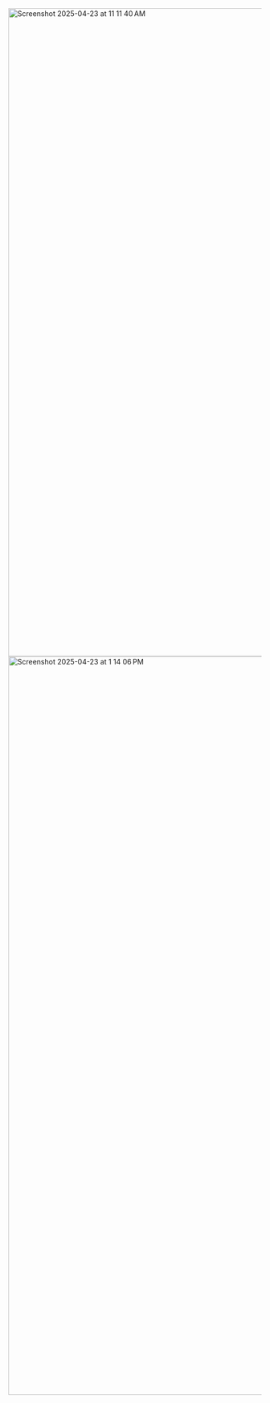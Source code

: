 <img width="1289" alt="Screenshot 2025-04-23 at 11 11 40 AM" src="https://github.com/user-attachments/assets/3c4ed360-c55e-447e-9407-7b194b89b408" />
<img width="1469" alt="Screenshot 2025-04-23 at 1 14 06 PM" src="https://github.com/user-attachments/assets/8ff157c1-62b0-4b79-8bd6-0761697ad0f3" />
